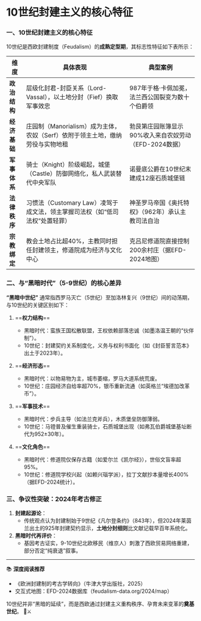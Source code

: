# **10世纪封建主义的核心特征**

### ‌**一、10世纪封建主义的核心特征**‌

10世纪是西欧封建制度（Feudalism）的‌**成熟定型期**‌，其标志性特征如下表所示：

| ‌**维度**‌     | ‌**具体表现**‌                                                 | ‌**典型案例**‌                                          |
| ------------ | ------------------------------------------------------------ | ----------------------------------------------------- |
| ‌**政治结构**‌ | 层级化封君-封臣关系（Lord-Vassal），以土地分封（Fief）换取军事效忠 | 987年于格·卡佩加冕，法兰西公国裂变为数十个伯爵领      |
| ‌**经济基础**‌ | 庄园制（Manorialism）成为主体，农奴（Serf）依附于领主土地，缴纳劳役与实物地租 | 勃艮第庄园账簿显示90%收入来自农奴劳动（EFD-2024数据） |
| ‌**军事体系**‌ | 骑士（Knight）阶级崛起，城堡（Castle）防御网络化，私人武装替代中央军队 | 诺曼底公爵在10世纪末建成12座石质城堡链                |
| ‌**法律秩序**‌ | 习惯法（Customary Law）凌驾于成文法，领主掌握司法权（如“低司法权”处置轻罪） | 神圣罗马帝国《奥托特权》（962年）承认主教司法自治     |
| ‌**宗教绑定**‌ | 教会土地占比超40%，主教同时担任封建领主，修道院成为经济与文化中心 | 克吕尼修道院直接控制200余村庄（据EFD-2024地图）       |

### **二、与“黑暗时代”（5-9世纪）的核心差异**‌

‌**“黑暗中世纪”**‌ 通常指西罗马灭亡（5世纪）至加洛林复兴（9世纪）间的动荡期，与10世纪的关键区别如下：

1. ==&zwnj;**权力结构**&zwnj;==  
   - 黑暗时代：蛮族王国松散联盟，王权依赖部落忠诚（如墨洛温王朝的“伙伴制”）。  
   - 10世纪：封建契约关系制度化，义务与权利书面化（如《封臣誓言范本》出土于2023年）。  

2. ==&zwnj;**经济形态**&zwnj;==  
   - 黑暗时代：以物易物为主，城市萎缩，罗马大道系统荒废。  
   - 10世纪：庄园经济自给率超70%，银币重新流通（如英格兰“埃德加改革币”）。  

3. ==&zwnj;**军事技术**&zwnj;==  
   - 黑暗时代：步兵主导（如法兰克斧兵），木质堡垒防御薄弱。  
   - 10世纪：马镫普及催生重装骑士，石质城堡出现（如弗瓦伯爵城堡基址断代为952±30年）。  

4. ==&zwnj;**文化角色**&zwnj;==  
   - 黑暗时代：修道院仅保存古籍（如爱尔兰《凯尔经》），世俗文盲率超95%。  
   - 10世纪：修道院学校兴起（如赖兴瑙学派），拉丁文献抄本量增长400%（据EFD-2024统计）。  

### ‌**三、争议性突破：2024年考古修正**‌

1. ‌**封建起源论**‌：
   - 传统观点认为封建制始于9世纪《凡尔登条约》（843年），但2024年莱茵兰出土的925年封建契约显示，‌**土地分封细则**‌比文献记载早百年系统化。
2. ‌**黑暗时代再评价**‌：
   - 基因考古证实，9-10世纪北欧移民（维京人）刺激了西欧贸易网络重建，部分否定“纯衰退”叙事。

------

📚 ‌**深度阅读推荐**‌

- 《欧洲封建制的考古学转向》（牛津大学出版社，2025）
- 交互式地图：EFD-2024数据库（feudalism-data.org/2024/map）

10世纪并非“黑暗的延续”，而是西欧通过封建主义重构秩序、孕育未来变革的‌**奠基世纪**‌。 🏰⚔️

